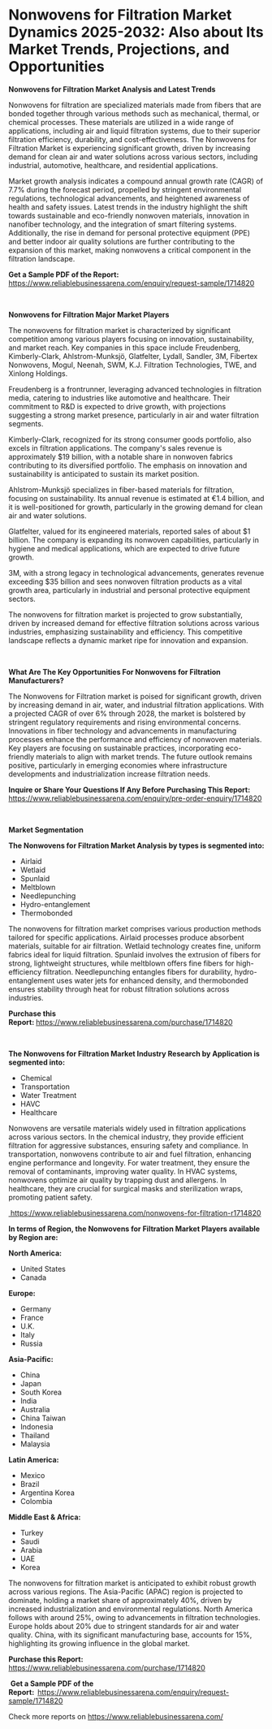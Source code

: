 <p><h1>Nonwovens for Filtration Market Dynamics 2025-2032: Also about Its Market Trends, Projections, and Opportunities</h1></p><p><strong>Nonwovens for Filtration Market Analysis and Latest Trends</strong></p>
<p><p>Nonwovens for filtration are specialized materials made from fibers that are bonded together through various methods such as mechanical, thermal, or chemical processes. These materials are utilized in a wide range of applications, including air and liquid filtration systems, due to their superior filtration efficiency, durability, and cost-effectiveness. The Nonwovens for Filtration Market is experiencing significant growth, driven by increasing demand for clean air and water solutions across various sectors, including industrial, automotive, healthcare, and residential applications.</p><p>Market growth analysis indicates a compound annual growth rate (CAGR) of 7.7% during the forecast period, propelled by stringent environmental regulations, technological advancements, and heightened awareness of health and safety issues. Latest trends in the industry highlight the shift towards sustainable and eco-friendly nonwoven materials, innovation in nanofiber technology, and the integration of smart filtering systems. Additionally, the rise in demand for personal protective equipment (PPE) and better indoor air quality solutions are further contributing to the expansion of this market, making nonwovens a critical component in the filtration landscape.</p></p>
<p><strong>Get a Sample PDF of the Report:&nbsp;</strong> <a href="https://www.reliablebusinessarena.com/enquiry/request-sample/1714820?utm_campaign=3017&utm_medium=2&utm_source=Github&utm_content=ia&utm_term=28032025&utm_id=nonwovens-for-filtration">https://www.reliablebusinessarena.com/enquiry/request-sample/1714820</a></p>
<p>&nbsp;</p>
<p><strong>Nonwovens for Filtration Major Market Players</strong></p>
<p><p>The nonwovens for filtration market is characterized by significant competition among various players focusing on innovation, sustainability, and market reach. Key companies in this space include Freudenberg, Kimberly-Clark, Ahlstrom-Munksjö, Glatfelter, Lydall, Sandler, 3M, Fibertex Nonwovens, Mogul, Neenah, SWM, K.J. Filtration Technologies, TWE, and Xinlong Holdings.</p><p>Freudenberg is a frontrunner, leveraging advanced technologies in filtration media, catering to industries like automotive and healthcare. Their commitment to R&D is expected to drive growth, with projections suggesting a strong market presence, particularly in air and water filtration segments.</p><p>Kimberly-Clark, recognized for its strong consumer goods portfolio, also excels in filtration applications. The company's sales revenue is approximately $19 billion, with a notable share in nonwoven fabrics contributing to its diversified portfolio. The emphasis on innovation and sustainability is anticipated to sustain its market position.</p><p>Ahlstrom-Munksjö specializes in fiber-based materials for filtration, focusing on sustainability. Its annual revenue is estimated at €1.4 billion, and it is well-positioned for growth, particularly in the growing demand for clean air and water solutions.</p><p>Glatfelter, valued for its engineered materials, reported sales of about $1 billion. The company is expanding its nonwoven capabilities, particularly in hygiene and medical applications, which are expected to drive future growth.</p><p>3M, with a strong legacy in technological advancements, generates revenue exceeding $35 billion and sees nonwoven filtration products as a vital growth area, particularly in industrial and personal protective equipment sectors.</p><p>The nonwovens for filtration market is projected to grow substantially, driven by increased demand for effective filtration solutions across various industries, emphasizing sustainability and efficiency. This competitive landscape reflects a dynamic market ripe for innovation and expansion.</p></p>
<p>&nbsp;</p>
<p><strong>What Are The Key Opportunities For Nonwovens for Filtration Manufacturers?</strong></p>
<p><p>The Nonwovens for Filtration market is poised for significant growth, driven by increasing demand in air, water, and industrial filtration applications. With a projected CAGR of over 6% through 2028, the market is bolstered by stringent regulatory requirements and rising environmental concerns. Innovations in fiber technology and advancements in manufacturing processes enhance the performance and efficiency of nonwoven materials. Key players are focusing on sustainable practices, incorporating eco-friendly materials to align with market trends. The future outlook remains positive, particularly in emerging economies where infrastructure developments and industrialization increase filtration needs.</p></p>
<p><strong>Inquire or Share Your Questions If Any Before Purchasing This Report:</strong> <a href="https://www.reliablebusinessarena.com/enquiry/pre-order-enquiry/1714820?utm_campaign=3017&utm_medium=2&utm_source=Github&utm_content=ia&utm_term=28032025&utm_id=nonwovens-for-filtration">https://www.reliablebusinessarena.com/enquiry/pre-order-enquiry/1714820</a></p>
<p>&nbsp;</p>
<p><strong>Market Segmentation</strong></p>
<p><strong>The Nonwovens for Filtration Market Analysis by types is segmented into:</strong></p>
<p><ul><li>Airlaid</li><li>Wetlaid</li><li>Spunlaid</li><li>Meltblown</li><li>Needlepunching</li><li>Hydro-entanglement</li><li>Thermobonded</li></ul></p>
<p><p>The nonwovens for filtration market comprises various production methods tailored for specific applications. Airlaid processes produce absorbent materials, suitable for air filtration. Wetlaid technology creates fine, uniform fabrics ideal for liquid filtration. Spunlaid involves the extrusion of fibers for strong, lightweight structures, while meltblown offers fine fibers for high-efficiency filtration. Needlepunching entangles fibers for durability, hydro-entanglement uses water jets for enhanced density, and thermobonded ensures stability through heat for robust filtration solutions across industries.</p></p>
<p><strong>Purchase this Report:&nbsp;</strong><a href="https://www.reliablebusinessarena.com/purchase/1714820?utm_campaign=3017&utm_medium=2&utm_source=Github&utm_content=ia&utm_term=28032025&utm_id=nonwovens-for-filtration">https://www.reliablebusinessarena.com/purchase/1714820</a></p>
<p>&nbsp;</p>
<p><strong>The Nonwovens for Filtration Market Industry Research by Application is segmented into:</strong></p>
<p><ul><li>Chemical</li><li>Transportation</li><li>Water Treatment</li><li>HAVC</li><li>Healthcare</li></ul></p>
<p><p>Nonwovens are versatile materials widely used in filtration applications across various sectors. In the chemical industry, they provide efficient filtration for aggressive substances, ensuring safety and compliance. In transportation, nonwovens contribute to air and fuel filtration, enhancing engine performance and longevity. For water treatment, they ensure the removal of contaminants, improving water quality. In HVAC systems, nonwovens optimize air quality by trapping dust and allergens. In healthcare, they are crucial for surgical masks and sterilization wraps, promoting patient safety.</p></p>
<p><a href="https://www.reliablebusinessarena.com/nonwovens-for-filtration-r1714820?utm_campaign=3017&utm_medium=2&utm_source=Github&utm_content=ia&utm_term=28032025&utm_id=nonwovens-for-filtration">&nbsp;https://www.reliablebusinessarena.com/nonwovens-for-filtration-r1714820</a></p>
<p><strong>In terms of Region, the Nonwovens for Filtration Market Players available by Region are:</strong></p>
<p>
    <p> <strong> North America: </strong>
        <ul>
            <li>United States</li>
            <li>Canada</li>
        </ul>
        </p> 
    <p> <strong> Europe: </strong>
        <ul>
            <li>Germany</li>
            <li>France</li>
            <li>U.K.</li>
            <li>Italy</li>
            <li>Russia</li>
        </ul>
        </p> 
    <p> <strong> Asia-Pacific: </strong>
        <ul>
            <li>China</li>
            <li>Japan</li>
            <li>South Korea</li>
            <li>India</li>
            <li>Australia</li>
            <li>China Taiwan</li>
            <li>Indonesia</li>
            <li>Thailand</li>
            <li>Malaysia</li>
        </ul>
        </p> 
    <p> <strong> Latin America: </strong>
        <ul>
            <li>Mexico</li>
            <li>Brazil</li>
            <li>Argentina Korea</li>
            <li>Colombia</li>
        </ul>
        </p> 
    <p> <strong> Middle East & Africa: </strong>
        <ul>
            <li>Turkey</li>
            <li>Saudi</li>
            <li>Arabia</li>
            <li>UAE</li>
            <li>Korea</li>
        </ul>
    </p>
    </p>
<p><p>The nonwovens for filtration market is anticipated to exhibit robust growth across various regions. The Asia-Pacific (APAC) region is projected to dominate, holding a market share of approximately 40%, driven by increased industrialization and environmental regulations. North America follows with around 25%, owing to advancements in filtration technologies. Europe holds about 20% due to stringent standards for air and water quality. China, with its significant manufacturing base, accounts for 15%, highlighting its growing influence in the global market.</p></p>
<p><strong>Purchase this Report: </strong><a href="https://www.reliablebusinessarena.com/purchase/1714820?utm_campaign=3017&utm_medium=2&utm_source=Github&utm_content=ia&utm_term=28032025&utm_id=nonwovens-for-filtration">https://www.reliablebusinessarena.com/purchase/1714820</a></p>
<p>&nbsp;<strong>Get a Sample PDF of the Report:&nbsp;&nbsp;</strong><a href="https://www.reliablebusinessarena.com/enquiry/request-sample/1714820?utm_campaign=3017&utm_medium=2&utm_source=Github&utm_content=ia&utm_term=28032025&utm_id=nonwovens-for-filtration">https://www.reliablebusinessarena.com/enquiry/request-sample/1714820</a></p>
<p><strong></strong></p>
<p>Check more reports on <a href="https://www.reliablebusinessarena.com/?utm_campaign=3017&utm_medium=2&utm_source=Github&utm_content=ia&utm_term=28032025&utm_id=nonwovens-for-filtration">https://www.reliablebusinessarena.com/</a></p>